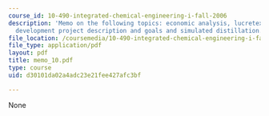 ```yaml
---
course_id: 10-490-integrated-chemical-engineering-i-fall-2006
description: 'Memo on the following topics: economic analysis, lucretex batch process
  development project description and goals and simulated distillation.'
file_location: /coursemedia/10-490-integrated-chemical-engineering-i-fall-2006/d30101da02a4adc23e21fee427afc3bf_memo_10.pdf
file_type: application/pdf
layout: pdf
title: memo_10.pdf
type: course
uid: d30101da02a4adc23e21fee427afc3bf

---
```

None